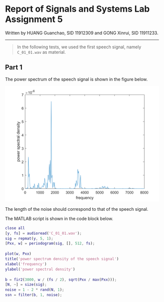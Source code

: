 # Report of Signals and Systems Lab Assignment 5

Written by HUANG Guanchao, SID 11912309 and GONG Xinrui, SID 11911233.

---

> In the following tests, we used the first speech signal, namely `C_01_01.wav` as material.

## Part 1

The power spectrum of the speech signal is shown in the figure below.

![Figure 5-1](https://raw.githubusercontent.com/SamuelHuang2019/SigSys-lab/master/figures/A5_1.png)

The length of the noise should correspond to that of the speech signal.

The MATLAB script is shown in the code block below.

```matlab
close all
[y, fs] = audioread('C_01_01.wav');
sig = repmat(y, 5, 1);
[Pxx, w] = periodogram(sig, [], 512, fs);

plot(w, Pxx)
title('power spectrum density of the speech signal')
xlabel('frequency')
ylabel('power spectral density')

b = fir2(3000, w / (fs / 2), sqrt(Pxx / max(Pxx)));
[N, ~] = size(sig);
noise = 1 - 2 * rand(N, 1);
ssn = filter(b, 1, noise);
```

